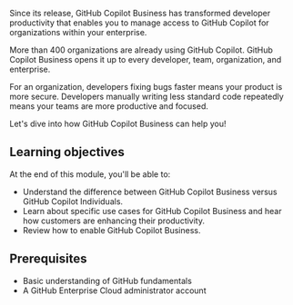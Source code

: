 ﻿Since its release, GitHub Copilot Business has transformed developer productivity that enables you to manage access to GitHub Copilot for organizations within your enterprise.

More than 400 organizations are already using GitHub Copilot. GitHub Copilot Business opens it up to every developer, team, organization, and enterprise.

For an organization, developers fixing bugs faster means your product is more secure. Developers manually writing less standard code repeatedly means your teams are more productive and focused.

Let's dive into how GitHub Copilot Business can help you!

## Learning objectives

At the end of this module, you'll be able to:

- Understand the difference between GitHub Copilot Business versus GitHub Copilot Individuals.
- Learn about specific use cases for GitHub Copilot Business and hear how customers are enhancing their productivity.
- Review how to enable GitHub Copilot Business.

## Prerequisites

- Basic understanding of GitHub fundamentals
- A GitHub Enterprise Cloud administrator account
